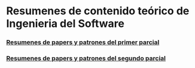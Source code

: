 # Resumenes de contenido teórico de Ingenieria del Software

### [Resumenes de papers y patrones del primer parcial](1er%20Parcial/Papers%20BulletPoints.md)

### [Resumenes de papers y patrones del segundo parcial](2do%20Parcial/Papers%20Bulletpoints.md)
